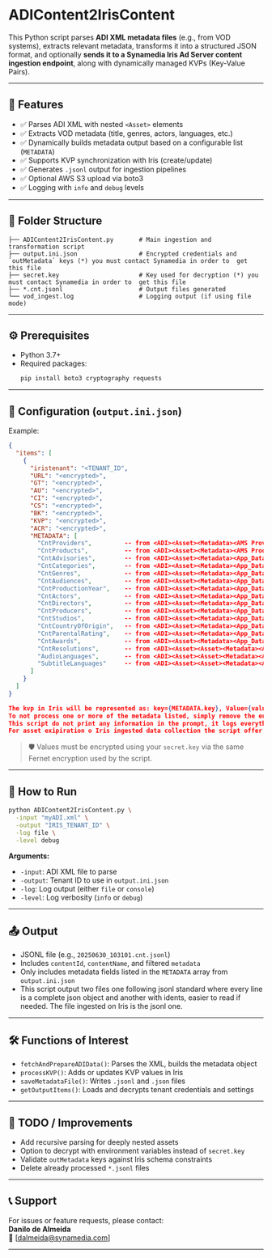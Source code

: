 # ADIContent2IrisContent

This Python script parses **ADI XML metadata files** (e.g., from VOD systems), extracts relevant metadata, transforms it into a structured JSON format, and optionally **sends it to a Synamedia Iris Ad Server content ingestion endpoint**, along with dynamically managed KVPs (Key-Value Pairs).

---


## 📌 Features

- ✅ Parses ADI XML with nested `<Asset>` elements
- ✅ Extracts VOD metadata (title, genres, actors, languages, etc.)
- ✅ Dynamically builds metadata output based on a configurable list (`METADATA`)
- ✅ Supports KVP synchronization with Iris (create/update)
- ✅ Generates `.jsonl` output for ingestion pipelines
- ✅ Optional AWS S3 upload via boto3
- ✅ Logging with `info` and `debug` levels

---

## 📁 Folder Structure

```
├── ADIContent2IrisContent.py       # Main ingestion and transformation script
├── output.ini.json                 # Encrypted credentials and `outMetadata` keys (*) you must contact Synamedia in order to  get this file
├── secret.key                      # Key used for decryption (*) you must contact Synamedia in order to  get this file
├── *.cnt.jsonl                     # Output files generated
└── vod_ingest.log                  # Logging output (if using file mode)
```

---

## ⚙️ Prerequisites

- Python 3.7+
- Required packages:
  ```bash
  pip install boto3 cryptography requests
  ```

---

## 🔐 Configuration (`output.ini.json`)

Example:
```json
{
  "items": [
    {
      "iristenant": "<TENANT_ID",
      "URL": "<encrypted>",
      "GT": "<encrypted>",
      "AU": "<encrypted>",
      "CI": "<encrypted>",
      "CS": "<encrypted>",
      "BK": "<encrypted>",
      "KVP": "<encrypted>",
      "ACR": "<encrypted>",
      "METADATA": [
        "CntProviders",         -- from <ADI><Asset><Metadata><AMS Provider_ID/>
        "CntProducts",          -- from <ADI><Asset><Metadata><AMS Product/>
        "CntAdvisories",        -- from <ADI><Asset><Metadata><App_Data Name="Advisories" />
        "CntCategories",        -- from <ADI><Asset><Metadata><App_Data Name="Category" />
        "CntGenres",            -- from <ADI><Asset><Metadata><App_Data Name="Genre" />
        "CntAudiences",         -- from <ADI><Asset><Metadata><App_Data Name="Audience" />
        "CntProductionYear",    -- from <ADI><Asset><Metadata><App_Data Name="Year" />
        "CntActors",            -- from <ADI><Asset><Metadata><App_Data Name="Actors" />
        "CntDirectors",         -- from <ADI><Asset><Metadata><App_Data Name="Director" />
        "CntProducers",         -- from <ADI><Asset><Metadata><App_Data Name="Producers" />
        "CntStudios",           -- from <ADI><Asset><Metadata><App_Data Name="Studio" />
        "CntCountryOfOrigin",   -- from <ADI><Asset><Metadata><App_Data Name="Country_of_Origin" />
        "CntParentalRating",    -- from <ADI><Asset><Metadata><App_Data Name="Rating" />
        "CntAwards",            -- from <ADI><Asset><Metadata><App_Data Name="X_Award" />
        "CntResolutions",       -- from <ADI><Asset><Asset><Metadata><App_Data Name="Resolution" (when <AMS Asset_Class="movie"/>) />
        "AudioLanguages",       -- from <ADI><Asset><Asset><Metadata><App_Data Name="Languages" (when <AMS Asset_Class="movie"/>) />
        "SubtitleLanguages"     -- from <ADI><Asset><Asset><Metadata><App_Data Name="Subtitle_Languages" (when <AMS Asset_Class="movie"/>) />
      ]
    }
  ]
}

The kvp in Iris will be represented as: key={METADATA.key}, Value={values from ADI}
To not process one or more of the metadata listed, simply remove the entry from metadata in `output.ini.json`.
This script do not print any information in the prompt, it logs everything in the `vod_ingest.log` file, cumulative.
For asset exipiration o Iris ingested data collection the script offer a variable caller `expirationBias` default set to 365 (days) should present the amount of days for the ingested content to expire in Iris.

```

> 🛡️ Values must be encrypted using your `secret.key` via the same Fernet encryption used by the script.

---

## 🧪 How to Run

```bash
python ADIContent2IrisContent.py \
  -input "myADI.xml" \
  -output "IRIS_TENANT_ID" \
  -log file \
  -level debug
```

**Arguments:**
- `-input`: ADI XML file to parse
- `-output`: Tenant ID to use in `output.ini.json`
- `-log`: Log output (either `file` or `console`)
- `-level`: Log verbosity (`info` or `debug`)

---

## 📤 Output

- JSONL file (e.g., `20250630_103101.cnt.jsonl`)
- Includes `contentId`, `contentName`, and filtered `metadata`
- Only includes metadata fields listed in the `METADATA` array from `output.ini.json`
- This script output two files one following jsonl standard where every line is a complete json object and another with idents, easier to    read if needed. The file ingested on Iris is the jsonl one.
---

## 🛠️ Functions of Interest

- `fetchAndPrepareADIData()`: Parses the XML, builds the metadata object
- `processKVP()`: Adds or updates KVP values in Iris
- `saveMetadataFile()`: Writes `.jsonl` and `.json` files
- `getOutputItems()`: Loads and decrypts tenant credentials and settings

---

## 🚧 TODO / Improvements

- Add recursive parsing for deeply nested assets
- Option to decrypt with environment variables instead of `secret.key`
- Validate `outMetadata` keys against Iris schema constraints
- Delete already processed `*.jsonl` files

---

## 📞 Support

For issues or feature requests, please contact:  
**Danilo de Almeida**  
📧 [dalmeida@synamedia.com]

---
